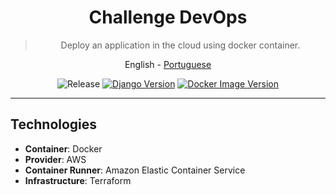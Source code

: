 <div align="center">

  # Challenge DevOps

  > Deploy an application in the cloud using docker container.

  <a>English</a> -
  <a href="./README.md">Portuguese</a>

</div>

<div align="center" >

  ![Release](https://img.shields.io/github/v/release/jeff-pedro/challenge-devops?display_name=tag&include_prereleases&style=flat-square)
  [![Django Version](https://img.shields.io/badge/Django-3.1.5-blueviolet)](https://nodejs.org/download/)
  [![Docker Image Version](https://img.shields.io/docker/v/jeffersonps/aluraflix-api/latest)](https://hub.docker.com/repository/docker/jeffersonps/aluraflix-api/general)
 
</div>

---

## Technologies
- **Container**: Docker
- **Provider**: AWS
- **Container Runner**: Amazon Elastic Container Service
- **Infrastructure**: Terraform
